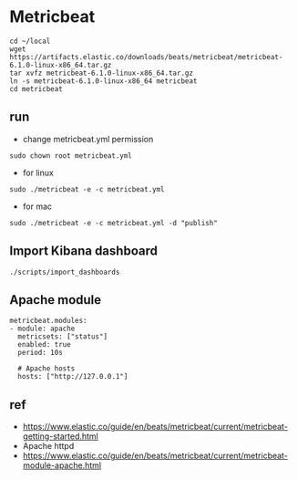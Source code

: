 # Metricbeat

```
cd ~/local
wget https://artifacts.elastic.co/downloads/beats/metricbeat/metricbeat-6.1.0-linux-x86_64.tar.gz
tar xvfz metricbeat-6.1.0-linux-x86_64.tar.gz
ln -s metricbeat-6.1.0-linux-x86_64 metricbeat
cd metricbeat
```

## run
* change metricbeat.yml permission
```
sudo chown root metricbeat.yml
```

* for linux
```
sudo ./metricbeat -e -c metricbeat.yml
```

* for mac
```
sudo ./metricbeat -e -c metricbeat.yml -d "publish"
```

## Import Kibana dashboard

```
./scripts/import_dashboards
```

## Apache module
```
metricbeat.modules:
- module: apache
  metricsets: ["status"]
  enabled: true
  period: 10s

  # Apache hosts
  hosts: ["http://127.0.0.1"]
```

## ref
* https://www.elastic.co/guide/en/beats/metricbeat/current/metricbeat-getting-started.html
* Apache httpd
* https://www.elastic.co/guide/en/beats/metricbeat/current/metricbeat-module-apache.html
